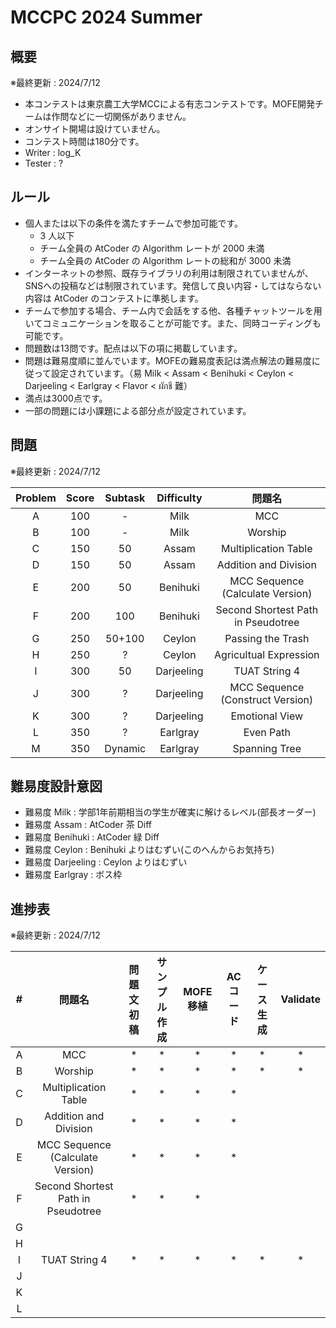 # MCCPC 2024 Summer

## 概要

※最終更新 : 2024/7/12

- 本コンテストは東京農工大学MCCによる有志コンテストです。MOFE開発チームは作問などに一切関係がありません。
- オンサイト開場は設けていません。
- コンテスト時間は180分です。
- Writer : log_K
- Tester : ?

## ルール

- 個人または以下の条件を満たすチームで参加可能です。
    - $3$ 人以下
    - チーム全員の AtCoder の Algorithm レートが $2000$ 未満
    - チーム全員の AtCoder の Algorithm レートの総和が $3000$ 未満
- インターネットの参照、既存ライブラリの利用は制限されていませんが、SNSへの投稿などは制限されています。発信して良い内容・してはならない内容は AtCoder のコンテストに準拠します。
- チームで参加する場合、チーム内で会話をする他、各種チャットツールを用いてコミュニケーションを取ることが可能です。また、同時コーディングも可能です。
- 問題数は13問です。配点は以下の項に掲載しています。
- 問題は難易度順に並んでいます。MOFEの難易度表記は満点解法の難易度に従って設定されています。（易 Milk < Assam < Benihuki < Ceylon < Darjeeling < Earlgray < Flavor < ผักชี 難）
- 満点は3000点です。
- 一部の問題には小課題による部分点が設定されています。

## 問題

※最終更新 : 2024/7/12

|Problem|Score|Subtask|Difficulty|問題名|
|:-:|:--:|:--:|:--:|:--:|
|A|100|-|Milk|MCC|
|B|100|-|Milk|Worship|
|C|150|50|Assam|Multiplication Table|
|D|150|50|Assam|Addition and Division|
|E|200|50|Benihuki|MCC Sequence (Calculate Version)|
|F|200|100|Benihuki|Second Shortest Path in Pseudotree|
|G|250|50+100|Ceylon|Passing the Trash|
|H|250|?|Ceylon|Agricultual Expression|
|I|300|50|Darjeeling|TUAT String 4|
|J|300|?|Darjeeling|MCC Sequence (Construct Version)|
|K|300|?|Darjeeling|Emotional View|
|L|350|?|Earlgray|Even Path|
|M|350|Dynamic|Earlgray|Spanning Tree|

## 難易度設計意図

- 難易度 Milk : 学部1年前期相当の学生が確実に解けるレベル(部長オーダー)
- 難易度 Assam : AtCoder 茶 Diff
- 難易度 Benihuki : AtCoder 緑 Diff
- 難易度 Ceylon : Benihuki よりはむずい(このへんからお気持ち)
- 難易度 Darjeeling : Ceylon よりはむずい
- 難易度 Earlgray : ボス枠

## 進捗表

※最終更新 : 2024/7/12

|#|問題名|問題文初稿|サンプル作成|MOFE移植|ACコード|ケース生成|Validate|
|:--:|:--:|:--:|:--:|:--:|:--:|:--:|:--:|
|A|MCC|*|*|*|*|*|*|
|B|Worship|*|*|*|*|*|*|
|C|Multiplication Table|*|*|*|*|||
|D|Addition and Division|*|*|*|*|||
|E|MCC Sequence (Calculate Version)|*|*|*|*|||
|F|Second Shortest Path in Pseudotree|*|*|*||||
|G||||||||
|H||||||||
|I|TUAT String 4|*|*|*|*|*|*|
|J||||||||
|K||||||||
|L||||||||
